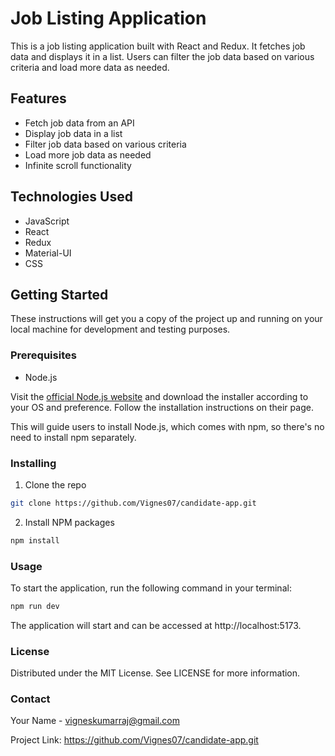 # Job Listing Application

This is a job listing application built with React and Redux. It fetches job data and displays it in a list. Users can filter the job data based on various criteria and load more data as needed.

## Features

- Fetch job data from an API
- Display job data in a list
- Filter job data based on various criteria
- Load more job data as needed
- Infinite scroll functionality

## Technologies Used

- JavaScript
- React
- Redux
- Material-UI
- CSS

## Getting Started

These instructions will get you a copy of the project up and running on your local machine for development and testing purposes.

### Prerequisites

- Node.js

Visit the [official Node.js website](https://nodejs.org/) and download the installer according to your OS and preference. Follow the installation instructions on their page.

This will guide users to install Node.js, which comes with npm, so there's no need to install npm separately.

### Installing

1. Clone the repo

```bash
git clone https://github.com/Vignes07/candidate-app.git
```

2. Install NPM packages

```bash
npm install
```

### Usage

To start the application, run the following command in your terminal:

```bash
npm run dev
```

The application will start and can be accessed at http://localhost:5173.

### License

Distributed under the MIT License. See LICENSE for more information.

### Contact

Your Name - vigneskumarraj@gmail.com

Project Link: https://github.com/Vignes07/candidate-app.git
